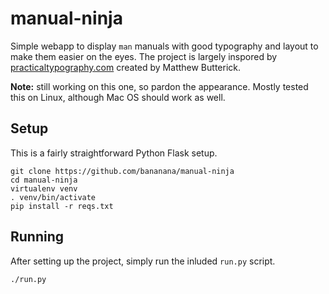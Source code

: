 # manual-ninja

Simple webapp to display `man` manuals with good typography and layout to make them easier on the eyes. The project is largely inspored by [practicaltypography.com](http://practicaltypography.com/) created by Matthew Butterick.

**Note:** still working on this one, so pardon the appearance. Mostly tested this on Linux, although Mac OS should work as well.

## Setup

This is a fairly straightforward Python Flask setup.

    git clone https://github.com/bananana/manual-ninja
    cd manual-ninja
    virtualenv venv
    . venv/bin/activate
    pip install -r reqs.txt

## Running

After setting up the project, simply run the inluded `run.py` script.

    ./run.py
